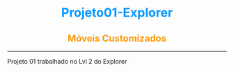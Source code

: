 <h1 style="text-align: center; color: #0099ff;">
Projeto01-Explorer
</h1>
<h2 style="text-align: center; color:#FF9900;">
Móveis Customizados
</h2>

---
Projeto 01 trabalhado no Lvl 2 do Explorer  
